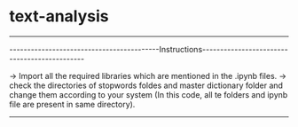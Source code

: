 # text-analysis

---------------------------------------------------------------------------------------------------

------------------------------------------Instructions---------------------------------------------

-> Import all the required libraries which are mentioned in the .ipynb files.
-> check the directories of stopwords foldes and master dictionary folder and change them according
   to your system (In this code, all te folders and ipynb file are present in same directory).

---------------------------------------------------------------------------------------------------